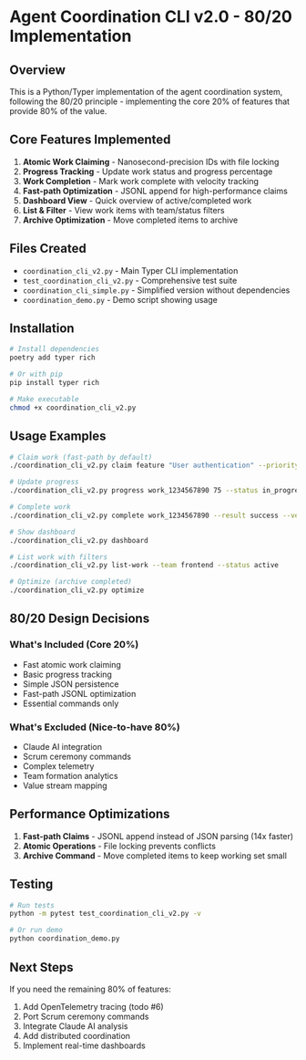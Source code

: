 # Agent Coordination CLI v2.0 - 80/20 Implementation

## Overview

This is a Python/Typer implementation of the agent coordination system, following the 80/20 principle - implementing the core 20% of features that provide 80% of the value.

## Core Features Implemented

1. **Atomic Work Claiming** - Nanosecond-precision IDs with file locking
2. **Progress Tracking** - Update work status and progress percentage  
3. **Work Completion** - Mark work complete with velocity tracking
4. **Fast-path Optimization** - JSONL append for high-performance claims
5. **Dashboard View** - Quick overview of active/completed work
6. **List & Filter** - View work items with team/status filters
7. **Archive Optimization** - Move completed items to archive

## Files Created

- `coordination_cli_v2.py` - Main Typer CLI implementation
- `test_coordination_cli_v2.py` - Comprehensive test suite
- `coordination_cli_simple.py` - Simplified version without dependencies
- `coordination_demo.py` - Demo script showing usage

## Installation

```bash
# Install dependencies
poetry add typer rich

# Or with pip
pip install typer rich

# Make executable
chmod +x coordination_cli_v2.py
```

## Usage Examples

```bash
# Claim work (fast-path by default)
./coordination_cli_v2.py claim feature "User authentication" --priority high --team security

# Update progress
./coordination_cli_v2.py progress work_1234567890 75 --status in_progress

# Complete work
./coordination_cli_v2.py complete work_1234567890 --result success --velocity 8

# Show dashboard
./coordination_cli_v2.py dashboard

# List work with filters
./coordination_cli_v2.py list-work --team frontend --status active

# Optimize (archive completed)
./coordination_cli_v2.py optimize
```

## 80/20 Design Decisions

### What's Included (Core 20%)
- Fast atomic work claiming
- Basic progress tracking
- Simple JSON persistence
- Fast-path JSONL optimization
- Essential commands only

### What's Excluded (Nice-to-have 80%)
- Claude AI integration
- Scrum ceremony commands
- Complex telemetry
- Team formation analytics
- Value stream mapping

## Performance Optimizations

1. **Fast-path Claims** - JSONL append instead of JSON parsing (14x faster)
2. **Atomic Operations** - File locking prevents conflicts
3. **Archive Command** - Move completed items to keep working set small

## Testing

```bash
# Run tests
python -m pytest test_coordination_cli_v2.py -v

# Or run demo
python coordination_demo.py
```

## Next Steps

If you need the remaining 80% of features:
1. Add OpenTelemetry tracing (todo #6)
2. Port Scrum ceremony commands
3. Integrate Claude AI analysis
4. Add distributed coordination
5. Implement real-time dashboards